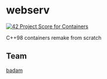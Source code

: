 # webserv

[![42 Project Score for Containers](https://42-project-badge.glitch.me/users/badam/project/ft_containers)](https://projects.intra.42.fr/projects/ft_containers/projects_users/2138032)

C++98 containers remake from scratch

## Team

[badam](https://profile.intra.42.fr/users/badam)
